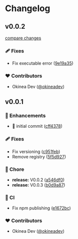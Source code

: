 # Changelog


## v0.0.2

[compare changes](https://github.com/okineadev/okineadev-npm/compare/v0.0.1...v0.0.2)

### 🩹 Fixes

- Fix executable error ([9e19a35](https://github.com/okineadev/okineadev-npm/commit/9e19a35))

### ❤️ Contributors

- Okinea Dev ([@okineadev](http://github.com/okineadev))

## v0.0.1


### 🚀 Enhancements

- 🎉 initial commit ([cff4378](https://github.com/okineadev/okineadev-npm/commit/cff4378))

### 🩹 Fixes

- Fix versioning ([c951feb](https://github.com/okineadev/okineadev-npm/commit/c951feb))
- Remove registry ([5f5d927](https://github.com/okineadev/okineadev-npm/commit/5f5d927))

### 🏡 Chore

- **release:** V0.0.2 ([a546df0](https://github.com/okineadev/okineadev-npm/commit/a546df0))
- **release:** V0.0.3 ([b0d9a87](https://github.com/okineadev/okineadev-npm/commit/b0d9a87))

### 🤖 CI

- Fix npm publishing ([e1672bc](https://github.com/okineadev/okineadev-npm/commit/e1672bc))

### ❤️ Contributors

- Okinea Dev ([@okineadev](http://github.com/okineadev))

